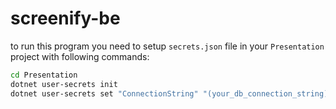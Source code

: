 # screenify-be

to run this program you need to setup `secrets.json` file in your `Presentation` project with following commands:

```bash
cd Presentation
dotnet user-secrets init
dotnet user-secrets set "ConnectionString" "(your_db_connection_string)"
```

